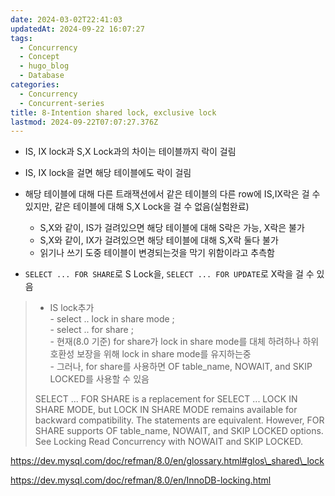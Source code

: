 ```yaml
---
date: 2024-03-02T22:41:03
updatedAt: 2024-09-22 16:07:27
tags:
  - Concurrency
  - Concept
  - hugo_blog
  - Database
categories:
  - Concurrency
  - Concurrent-series
title: 8-Intention shared lock, exclusive lock
lastmod: 2024-09-22T07:07:27.376Z
---
```

* IS, IX lock과 S,X Lock과의 차이는 테이블까지 락이 걸림

* IS, IX lock을 걸면 해당 테이블에도 락이 걸림

* 해당 테이블에 대해 다른 트래잭션에서 같은 테이블의 다른 row에 IS,IX락은 걸 수 있지만, 같은 테이블에 대해 S,X Lock을 걸 수 없음(실험완료)
  * S,X와 같이, IS가 걸려있으면 해당 테이블에 대해 S락은 가능, X락은 불가
  * S,X와 같이, IX가 걸려있으면 해당 테이블에 대해 S,X락 둘다 불가
  * 읽기나 쓰기 도중 테이블이 변경되는것을 막기 위함이라고 추측함

* `SELECT ... FOR SHARE`로 S Lock을, `SELECT ... FOR UPDATE`로 X락을 걸 수 있음

> - IS lock추가\
>   \- select .. lock in share mode ;\
>   \- select ..  for share ;\
>   \- 현재(8.0 기준) for share가 lock in share mode를 대체 하려하나 하위호환성 보장을 위해 lock in share mode를 유지하는중\
>   \- 그러나, for share를 사용하면 OF table\_name, NOWAIT, and SKIP LOCKED를 사용할 수 있음
>
> SELECT ... FOR SHARE is a replacement for SELECT ... LOCK IN SHARE MODE, but LOCK IN SHARE MODE remains available for backward compatibility. The statements are equivalent. However, FOR SHARE supports OF table\_name, NOWAIT, and SKIP LOCKED options. See Locking Read Concurrency with NOWAIT and SKIP LOCKED.

https://dev.mysql.com/doc/refman/8.0/en/glossary.html#glos\_shared\_lock

https://dev.mysql.com/doc/refman/8.0/en/InnoDB-locking.html
